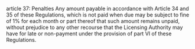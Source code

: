 article 37: Penalties
Any amount payable in accordance with Article 34 and 35 of these Regulations, which is not paid when due may be subject to fine of 1% for each month or part thereof that such amount remains unpaid, without prejudice to any other recourse that the Licensing Authority may have for late or non-payment under the provision of part VI of these Regulations.
<ul>
</ul>